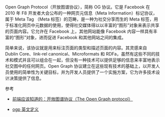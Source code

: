 # 

Open Graph Protocol（开放图谱协议），简称 OG 协议。它是 Facebook 在 2010 年 F8 开发者大会公布的一种网页元信息（Meta Information）标记协议，属于 Meta Tag （Meta 标签）的范畴，是一种为社交分享而生的 Meta 标签，用于标准化网页中元数据的使用，使得社交媒体得以以丰富的“图形”对象来表示共享的页面内容。它允许在 Facebook 上，其他网站能像 Facebook 内容一样具有丰富的“图形”对象，进而促进 Facebook 和其他网站之间的集成。

简单来说，该协议就是用来标注页面的类型和描述页面的内容。其灵感来自 Dublin Core、link-rel canonical、Microformats 和 RDFa，虽然有这些不同的技术和模式并且可以组合在一起，但没有一种技术可以提供足够的信息来丰富地表示社交图中的任何网页。Open Graph 协议建立在这些现有技术的基础上，以开发人员使用的简单性为关键目标，并为开发人员提供了一个实施方案，它为许多技术设计决策提供了信息。

参考

- [前端应该知道的：开放图谱协议（The Open Graph protocol）](https://segmentfault.com/a/1190000040863000)


- [ogp 英文定义](https://ogp.me/)
